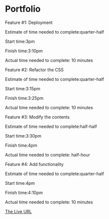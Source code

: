 # Portfolio
Feature #1: Deployment

Estimate of time needed to complete:quarter-half

Start time:3pm

Finish time:3:10pm

Actual time needed to complete: 10 minutes

Feature #2: Refactor the CSS

Estimate of time needed to complete:quarter-half

Start time:3:15pm

Finish time:3:25pm

Actual time needed to complete: 10 minutes

Feature #3: Modify the contents

Estimate of time needed to complete:half-half

Start time:3:30pm

Finish time:4pm

Actual time needed to complete: half-hour

Feature #4: Add functionality

Estimate of time needed to complete:quarter-half

Start time:4pm

Finish time:4:10pm

Actual time needed to complete: 10 minutes


[The Live URL](https://duhaportfolio.herokuapp.com/)
